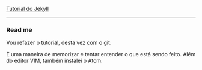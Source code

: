 [Tutorial do Jekyll](https://jekyllrb.com/docs/step-by-step/01-setup/)


---

### Read me

Vou refazer o tutorial, desta vez com o git.

É uma maneira de memorizar e tentar entender o que está sendo feito.
Além do editor VIM, também instalei o Atom.
